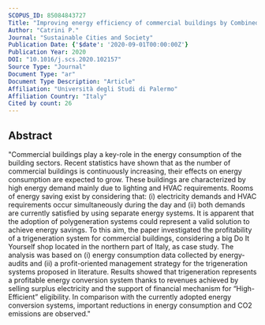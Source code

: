 ```yaml
---
SCOPUS_ID: 85084843727
Title: "Improving energy efficiency of commercial buildings by Combined Heat Cooling and Power plants"
Author: "Catrini P."
Journal: "Sustainable Cities and Society"
Publication Date: {'$date': '2020-09-01T00:00:00Z'}
Publication Year: 2020
DOI: "10.1016/j.scs.2020.102157"
Source Type: "Journal"
Document Type: "ar"
Document Type Description: "Article"
Affiliation: "Università degli Studi di Palermo"
Affiliation Country: "Italy"
Cited by count: 26
---
```


## Abstract
"Commercial buildings play a key-role in the energy consumption of the building sectors. Recent statistics have shown that as the number of commercial buildings is continuously increasing, their effects on energy consumption are expected to grow. These buildings are characterized by high energy demand mainly due to lighting and HVAC requirements. Rooms of energy saving exist by considering that: (i) electricity demands and HVAC requirements occur simultaneously during the day and (ii) both demands are currently satisfied by using separate energy systems. It is apparent that the adoption of polygeneration systems could represent a valid solution to achieve energy savings. To this aim, the paper investigated the profitability of a trigeneration system for commercial buildings, considering a big Do It Yourself shop located in the northern part of Italy, as case study. The analysis was based on (i) energy consumption data collected by energy-audits and (ii) a profit-oriented management strategy for the trigeneration systems proposed in literature. Results showed that trigeneration represents a profitable energy conversion system thanks to revenues achieved by selling surplus electricity and the support of financial mechanism for “High-Efficient” eligibility. In comparison with the currently adopted energy conversion systems, important reductions in energy consumption and CO2 emissions are observed."
